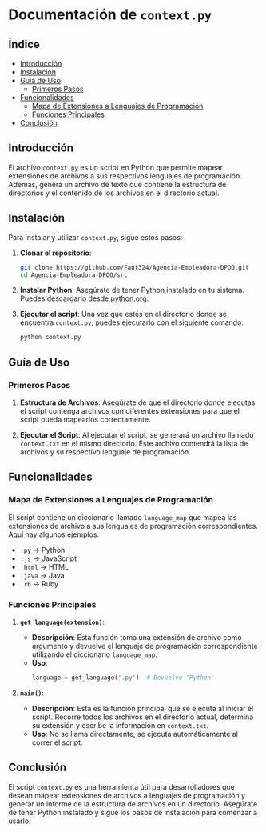 # Documentación de `context.py`

## Índice
- [Introducción](#introducción)
- [Instalación](#instalación)
- [Guía de Uso](#guía-de-uso)
  - [Primeros Pasos](#primeros-pasos)
- [Funcionalidades](#funcionalidades)
  - [Mapa de Extensiones a Lenguajes de Programación](#mapa-de-extensiones-a-lenguajes-de-programación)
  - [Funciones Principales](#funciones-principales)
- [Conclusión](#conclusión)

## Introducción
El archivo `context.py` es un script en Python que permite mapear extensiones de archivos a sus respectivos lenguajes de programación. Además, genera un archivo de texto que contiene la estructura de directorios y el contenido de los archivos en el directorio actual.

## Instalación
Para instalar y utilizar `context.py`, sigue estos pasos:

1. **Clonar el repositorio**:
   ```bash
   git clone https://github.com/Fant324/Agencia-Empleadora-DPOO.git
   cd Agencia-Empleadora-DPOO/src
   ```

2. **Instalar Python**:
   Asegúrate de tener Python instalado en tu sistema. Puedes descargarlo desde [python.org](https://www.python.org/downloads/).

3. **Ejecutar el script**:
   Una vez que estés en el directorio donde se encuentra `context.py`, puedes ejecutarlo con el siguiente comando:
   ```bash
   python context.py
   ```

## Guía de Uso

### Primeros Pasos
1. **Estructura de Archivos**:
   Asegúrate de que el directorio donde ejecutas el script contenga archivos con diferentes extensiones para que el script pueda mapearlos correctamente.

2. **Ejecutar el Script**:
   Al ejecutar el script, se generará un archivo llamado `context.txt` en el mismo directorio. Este archivo contendrá la lista de archivos y su respectivo lenguaje de programación.

## Funcionalidades

### Mapa de Extensiones a Lenguajes de Programación
El script contiene un diccionario llamado `language_map` que mapea las extensiones de archivo a sus lenguajes de programación correspondientes. Aquí hay algunos ejemplos:

- `.py` → Python
- `.js` → JavaScript
- `.html` → HTML
- `.java` → Java
- `.rb` → Ruby

### Funciones Principales
1. **`get_language(extension)`**:
   - **Descripción**: Esta función toma una extensión de archivo como argumento y devuelve el lenguaje de programación correspondiente utilizando el diccionario `language_map`.
   - **Uso**:
     ```python
     language = get_language('.py')  # Devuelve 'Python'
     ```

2. **`main()`**:
   - **Descripción**: Esta es la función principal que se ejecuta al iniciar el script. Recorre todos los archivos en el directorio actual, determina su extensión y escribe la información en `context.txt`.
   - **Uso**: No se llama directamente, se ejecuta automáticamente al correr el script.

## Conclusión
El script `context.py` es una herramienta útil para desarrolladores que desean mapear extensiones de archivos a lenguajes de programación y generar un informe de la estructura de archivos en un directorio. Asegúrate de tener Python instalado y sigue los pasos de instalación para comenzar a usarlo.
